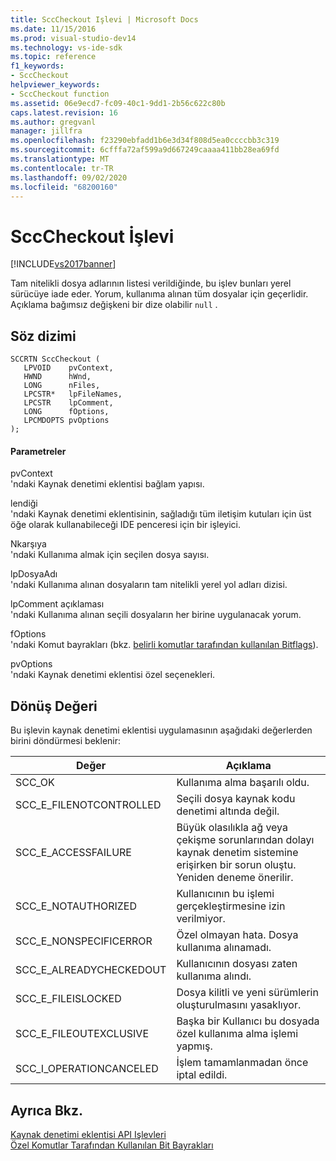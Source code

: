 ```yaml
---
title: SccCheckout Işlevi | Microsoft Docs
ms.date: 11/15/2016
ms.prod: visual-studio-dev14
ms.technology: vs-ide-sdk
ms.topic: reference
f1_keywords:
- SccCheckout
helpviewer_keywords:
- SccCheckout function
ms.assetid: 06e9ecd7-fc09-40c1-9dd1-2b56c622c80b
caps.latest.revision: 16
ms.author: gregvanl
manager: jillfra
ms.openlocfilehash: f23290ebfadd1b6e3d34f808d5ea0ccccbb3c319
ms.sourcegitcommit: 6cfffa72af599a9d667249caaaa411bb28ea69fd
ms.translationtype: MT
ms.contentlocale: tr-TR
ms.lasthandoff: 09/02/2020
ms.locfileid: "68200160"
---
```

# <a name="scccheckout-function"></a>SccCheckout İşlevi
[!INCLUDE[vs2017banner](../includes/vs2017banner.md)]

Tam nitelikli dosya adlarının listesi verildiğinde, bu işlev bunları yerel sürücüye iade eder. Yorum, kullanıma alınan tüm dosyalar için geçerlidir. Açıklama bağımsız değişkeni bir dize olabilir `null` .  
  
## <a name="syntax"></a>Söz dizimi  
  
```cpp#  
SCCRTN SccCheckout (  
   LPVOID    pvContext,  
   HWND      hWnd,  
   LONG      nFiles,  
   LPCSTR*   lpFileNames,  
   LPCSTR    lpComment,  
   LONG      fOptions,  
   LPCMDOPTS pvOptions  
);  
```  
  
#### <a name="parameters"></a>Parametreler  
 pvContext  
 'ndaki Kaynak denetimi eklentisi bağlam yapısı.  
  
 lendiği  
 'ndaki Kaynak denetimi eklentisinin, sağladığı tüm iletişim kutuları için üst öğe olarak kullanabileceği IDE penceresi için bir işleyici.  
  
 Nkarşıya  
 'ndaki Kullanıma almak için seçilen dosya sayısı.  
  
 lpDosyaAdı  
 'ndaki Kullanıma alınan dosyaların tam nitelikli yerel yol adları dizisi.  
  
 lpComment açıklaması  
 'ndaki Kullanıma alınan seçili dosyaların her birine uygulanacak yorum.  
  
 fOptions  
 'ndaki Komut bayrakları (bkz. [belirli komutlar tarafından kullanılan Bitflags](../extensibility/bitflags-used-by-specific-commands.md)).  
  
 pvOptions  
 'ndaki Kaynak denetimi eklentisi özel seçenekleri.  
  
## <a name="return-value"></a>Dönüş Değeri  
 Bu işlevin kaynak denetimi eklentisi uygulamasının aşağıdaki değerlerden birini döndürmesi beklenir:  
  
|Değer|Açıklama|  
|-----------|-----------------|  
|SCC_OK|Kullanıma alma başarılı oldu.|  
|SCC_E_FILENOTCONTROLLED|Seçili dosya kaynak kodu denetimi altında değil.|  
|SCC_E_ACCESSFAILURE|Büyük olasılıkla ağ veya çekişme sorunlarından dolayı kaynak denetim sistemine erişirken bir sorun oluştu. Yeniden deneme önerilir.|  
|SCC_E_NOTAUTHORIZED|Kullanıcının bu işlemi gerçekleştirmesine izin verilmiyor.|  
|SCC_E_NONSPECIFICERROR|Özel olmayan hata. Dosya kullanıma alınamadı.|  
|SCC_E_ALREADYCHECKEDOUT|Kullanıcının dosyası zaten kullanıma alındı.|  
|SCC_E_FILEISLOCKED|Dosya kilitli ve yeni sürümlerin oluşturulmasını yasaklıyor.|  
|SCC_E_FILEOUTEXCLUSIVE|Başka bir Kullanıcı bu dosyada özel kullanıma alma işlemi yapmış.|  
|SCC_I_OPERATIONCANCELED|İşlem tamamlanmadan önce iptal edildi.|  
  
## <a name="see-also"></a>Ayrıca Bkz.  
 [Kaynak denetimi eklentisi API Işlevleri](../extensibility/source-control-plug-in-api-functions.md)   
 [Özel Komutlar Tarafından Kullanılan Bit Bayrakları](../extensibility/bitflags-used-by-specific-commands.md)

